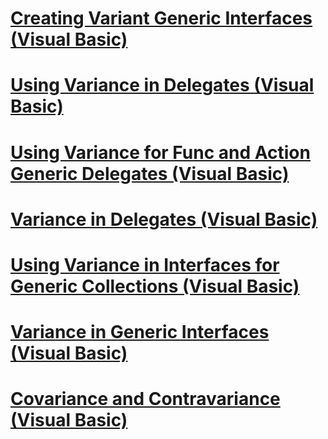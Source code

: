 # [Creating Variant Generic Interfaces (Visual Basic)](creating-variant-generic-interfaces.md)
# [Using Variance in Delegates (Visual Basic)](using-variance-in-delegates.md)
# [Using Variance for Func and Action Generic Delegates (Visual Basic)](using-variance-for-func-and-action-generic-delegates.md)
# [Variance in Delegates (Visual Basic)](variance-in-delegates.md)
# [Using Variance in Interfaces for Generic Collections (Visual Basic)](using-variance-in-interfaces-for-generic-collections.md)
# [Variance in Generic Interfaces (Visual Basic)](variance-in-generic-interfaces.md)
# [Covariance and Contravariance (Visual Basic)](covariance-and-contravariance.md)
